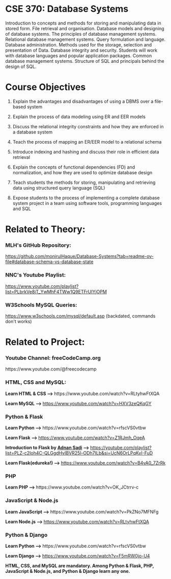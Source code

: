 # CSE 370: Database Systems

<p>Introduction to concepts and methods for storing and manipulating data in stored form. File retrieval and organisation. Database models and designing of database systems. The principles of database management systems. Relational database management systems. Query formulation and language. Database administration. Methods used for the storage, selection and presentation of Data. Database integrity and security. Students will work with database languages and popular application packages. Common database management systems. Structure of SQL and principals behind the design of SQL.</p>

# Course Objectives

1. Explain the advantages and disadvantages of using a DBMS over a file-based system

2. Explain the process of data modeling using ER and EER models

3. Discuss the relational integrity constraints and how they are enforced in a database system

4. Teach the process of mapping an ER/EER model to a relational schema

5. Introduce indexing and hashing and discuss their role in efficient data retrieval

6. Explain the concepts of functional dependencies (FD) and normalization, and how they are used to optimize database design

7. Teach students the methods for storing, manipulating and retrieving data using structured query language (SQL)

8. Expose students to the process of implementing a complete database system project in a team using software tools, programming languages and SQL

<h1>Related to Theory:</h1>

<h3>MLH's GitHub Repository:</h3>

https://github.com/monirulHaque/Database-Systems?tab=readme-ov-file#database-schema-vs-database-state

<h3>NNC's Youtube Playlist:</h3>

https://www.youtube.com/playlist?list=PLbrkVe8jT_YwMhF4TWw1Q9ETFrUIYjOPM

<h3>W3Schools MySQL Queries:</h3>

https://www.w3schools.com/mysql/default.asp (backdated, commands don't works)


<h1>Related to Project:</h1>

<h3>Youtube Channel: freeCodeCamp.org</h3>
https://www.youtube.com/@freecodecamp

<h3>HTML, CSS and MySQL:</h3>
<b>Learn HTML & CSS --> </b> https://www.youtube.com/watch?v=RLtyhwFtXQA

<b>Learn MySQL --> </b> https://www.youtube.com/watch?v=HXV3zeQKqGY

<h3>Python & Flask</h3>
<b>Learn Python --> </b> https://www.youtube.com/watch?v=rfscVS0vtbw

<b>Learn Flask --> </b> https://www.youtube.com/watch?v=Z1RJmh_OqeA

<b>Introduction to Flask by [Adnan Sadi](https://github.com/adnan343) --> </b> https://youtube.com/playlist?list=PLZ-c2Ioh4C-QLGgdHvIBVR25l-ODh7ILb&si=UcN6OrLPqKvI-FuD

<b>Learn Flask(edureka!) --> </b> https://www.youtube.com/watch?v=B4vA0_7ZrRk

<h3>PHP</h3>
<b>Learn PHP --> </b> https://www.youtube.com/watch?v=OK_JCtrrv-c

<h3>JavaScript & Node.js</h3>
<b>Learn JavaScript --> </b> https://www.youtube.com/watch?v=PkZNo7MFNFg

<b>Learn Node.js --> </b> https://www.youtube.com/watch?v=RLtyhwFtXQA

<h3>Python & Django</h3>
<b>Learn Python --> </b> https://www.youtube.com/watch?v=rfscVS0vtbw

<b>Learn Django --> </b> https://www.youtube.com/watch?v=F5mRW0jo-U4


<b>HTML, CSS, and MySQL are mandatory. Among Python & Flask, PHP, JavaScript & Node.js, and Python & Django learn any one.</b>
